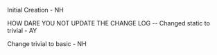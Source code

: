 Initial Creation - NH

HOW DARE YOU NOT UPDATE THE CHANGE LOG -- Changed static to trivial - AY

Change trivial to basic - NH
